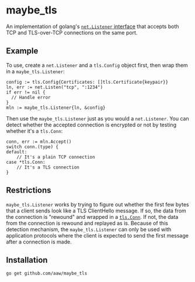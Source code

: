 maybe_tls
=========

An implementation of golang's
[`net.Listener` interface](https://golang.org/pkg/net/#Listener) that accepts both
TCP and TLS-over-TCP connections on the same port.

Example
-------

To use, create a `net.Listener` and a `tls.Config` object first, then wrap them
in a `maybe_tls.Listener`:

```
config := tls.Config{Certificates: []tls.Certificate{keypair}}
ln, err := net.Listen("tcp", ":1234")
if err != nil {
  // Handle error
}
mln := maybe_tls.Listener{ln, &config}
```
Then use the `maybe_tls.Listener` just as you would a `net.Listener`. You can
detect whether the accepted connection is encrypted or not by testing whether
it's a `tls.Conn`:

```
conn, err := mln.Accept()
switch conn.(type) {
default:
    // It's a plain TCP connection
case *tls.Conn:
    // It's a TLS connection
}
```

Restrictions
------------

`maybe_tls.Listener` works by trying to figure out whether the first few bytes
that a client sends look like a TLS ClientHello message. If so, the data from
the connection is "rewound" and wrapped in a
[`tls.Conn`](https://golang.org/pkg/crypto/tls/#Conn). If not, the data from the
connection is rewound and replayed as is. Because of this detection mechanism,
the `maybe_tls.Listener` can only be used with application protocols where the
client is expected to send the first message after a connection is made.

Installation
------------

    go get github.com/aaw/maybe_tls
